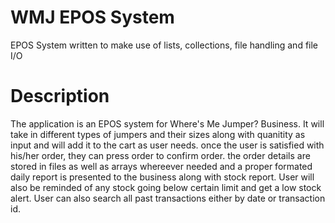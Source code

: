 # WMJ EPOS System
 EPOS System written to make use of lists, collections, file handling and file I/O
 
 # Description
  The application is an EPOS system for Where's Me Jumper? Business. It will take in different types of jumpers and their sizes along with quanitity 
  as input and will add it to the cart as user needs. once the user is satisfied with his/her order, they can press order to confirm order. the order
  details are stored in files as well as arrays whereever needed and a proper formated daily report is presented to the business along with stock report.
  User will also be reminded of any stock going below certain limit and get a low stock alert. User can also search all past transactions either by date
  or transaction id.
